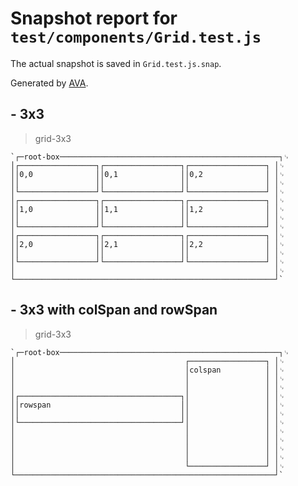 # Snapshot report for `test/components/Grid.test.js`

The actual snapshot is saved in `Grid.test.js.snap`.

Generated by [AVA](https://avajs.dev).

## <Grid /> - 3x3

> grid-3x3

    `┌─root-box─────────────────────────────────────────────────┐␊
    │┌─────────────────┐┌─────────────────┐┌─────────────────┐ │␊
    ││0,0              ││0,1              ││0,2              │ │␊
    ││                 ││                 ││                 │ │␊
    │└─────────────────┘└─────────────────┘└─────────────────┘ │␊
    │┌─────────────────┐┌─────────────────┐┌─────────────────┐ │␊
    ││1,0              ││1,1              ││1,2              │ │␊
    ││                 ││                 ││                 │ │␊
    │└─────────────────┘└─────────────────┘└─────────────────┘ │␊
    │┌─────────────────┐┌─────────────────┐┌─────────────────┐ │␊
    ││2,0              ││2,1              ││2,2              │ │␊
    ││                 ││                 ││                 │ │␊
    │└─────────────────┘└─────────────────┘└─────────────────┘ │␊
    │                                                          │␊
    └──────────────────────────────────────────────────────────┘`

## <Grid /> - 3x3 with colSpan and rowSpan

> grid-3x3

    `┌─root-box─────────────────────────────────────────────────┐␊
    │                                      ┌─────────────────┐ │␊
    │                                      │colspan          │ │␊
    │                                      │                 │ │␊
    │                                      │                 │ │␊
    │┌────────────────────────────────────┐│                 │ │␊
    ││rowspan                             ││                 │ │␊
    ││                                    ││                 │ │␊
    │└────────────────────────────────────┘│                 │ │␊
    │                                      │                 │ │␊
    │                                      │                 │ │␊
    │                                      │                 │ │␊
    │                                      │                 │ │␊
    │                                      └─────────────────┘ │␊
    └──────────────────────────────────────────────────────────┘`
